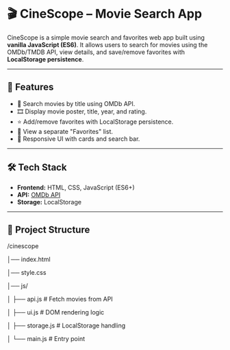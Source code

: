  # 🎬 CineScope – Movie Search App

CineScope is a simple movie search and favorites web app built using **vanilla JavaScript (ES6)**.
It allows users to search for movies using the OMDb/TMDB API, view details, and save/remove favorites with **LocalStorage persistence**.

---

## 🚀 Features
- 🔎 Search movies by title using OMDb API.
- 🎞️ Display movie poster, title, year, and rating.
- ⭐ Add/remove favorites with LocalStorage persistence.
- 📂 View a separate "Favorites" list.
- 📱 Responsive UI with cards and search bar.

---

## 🛠️ Tech Stack
- **Frontend:** HTML, CSS, JavaScript (ES6+)
- **API:** [OMDb API](https://www.omdbapi.com/)
- **Storage:** LocalStorage

---

## 📂 Project Structure
/cinescope

│── index.html

│── style.css

│── js/

│   ├── api.js        # Fetch movies from API

│   ├── ui.js         # DOM rendering logic

│   ├── storage.js    # LocalStorage handling

│   └── main.js       # Entry point